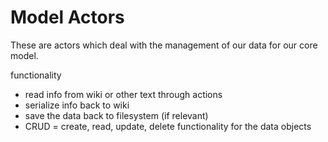# Model Actors

These are actors which deal with the management of our data for our core model.

functionality

- read info from wiki or other text through actions
- serialize info back to wiki
- save the data back to filesystem (if relevant)
- CRUD = create, read, update, delete functionality for the data objects

